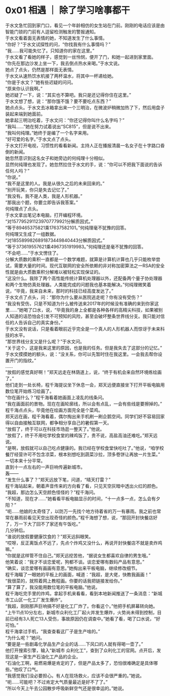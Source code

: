 # 0x01 相遇 ｜ 除了学习啥事都干
于水文急忙回到家门口，看见一个年龄相仿的女生站在门前。刚刚的电话应该是由智能门锁的门前有人逗留检测触发的警报通知。  
于水文看着面无表情的她，不知道发生了什么事情。  
“你好？”于水文试探性的问，“你找我有什么事情吗？”  
“我……我可能失忆了。只知道你的家在这里。”  
于水文看了看她的样子，感觉到一丝怜悯，便开了门，和她一起进到家里面。  
“你先在那边沙发上坐一下，我去倒点热水来喝。”于水文说。  
她点了点头，仍然是那样面无表情。  
于水文从速热饮水机接了两杯温水，将其中一杯递给她。  
“你是于水文？”她有些迟疑的问问。  
“原来你认识我啊。”  
她迟疑了一下，说：“其实也不算吧。我只是还记得你住在这里。”  
于水文想了想，说：“那你饿不饿？要不要吃点东西？”  
她点点头。于水文去冰箱拿出来一个三明治，在微波炉稍微加热了下，然后用盘子装起来端到她面前。  
她拿起三明治吃着，于水文问：“你还记得你叫什么名字吗？”  
“我叫……”她在努力试着说出“SC815”，但是说不出来。  
“我叫何纯理。”她终于是编了一个名字来用。  
“好可爱的名字。”于水文点了点头。  
于水文打开电视，习惯性的看看新闻。主持人正在播报清晨一名女子在十字路口昏倒的新闻。  
她忽然意识到这名女子和她旁边的何纯理十分相似。  
显然何纯理也发现了。她忽然拉住于水文的手，说：“你可以不把我下面说的告诉任何人吗？”  
“你说。”  
“我不是这里的人。我是从很久之后的未来回来的。”  
“别开玩笑，你只是失去记忆了。”  
“我没有。我不是人类，我是人形机器。”  
“那我出个题，你要立即告诉我答案。”  
何纯理点了点头。  
于水文拿出笔记本电脑，打开编程环境。  
“对1577952911239707779921分解质因式。”  
“等于89465375821乘17637582101。”何纯理毫不犹豫的回答。  
何纯理又生成了一组数据。  
“对1855899826891873449840443分解质因式。”  
“等于373619557621乘4967351919983。”何纯理还是毫不犹豫的回答。  
“不会吧……”于水文愣住了。  
分解大质数的乘积一直都是一个数学难题，就算是计算机计算也几乎只能枚举尝试，需要大量的时间。现代互联网的安全所依赖的非对称加密算法之一RSA的安全性就是由大质数乘积分解难以被轻松实现保证的。  
“这没什么。我除了两个高性能传统计算机处理器以外，还配备两个量子协处理器和两个生物仿真处理器。人类能完成的问题我也基本能解决。”何纯理微笑着说，“毕竟，我来自未来，那时的科技已经高度发达了。”  
于水文点了点头，问：“那你为什么要从医院逃走呢？你有没有受伤？”  
“我没有受伤，只是不知道为什么被传送来2017年的时候没有准确的来到你家这里……”她喝了口水，说，“毕竟我的身上全都是各种各样的高精尖科技，如果被别人知道的话恐怕会引发不可预知的风险，甚至会破坏整条世界线分支。我只能对信任的人告诉自己的真实身份。”  
于水文没有说话，只是看着眼前近乎完全是一个真人的人形机器人而惊讶于未来科技的水平。  
“那世界线分支又是什么呢？”于水文问。  
“关于这个，这是我来这里的原因，也是我的任务。但是我失去了这部分的记忆。”  
于水文摸摸她的额头，说：“没关系，你可以先暂时住在我这里。一会我去帮你设置开门的指纹。”  
……  
“放假的感觉真好啊！”郑天远走在林荫道上，说，“终于有机会来自然环境练绘画了。”  
他们走到一处长椅，程千海提议坐下休息一会，郑天远便直接坐下打开平板电脑用数位笔开始练习绘画了。  
“你在画什么？”程千海看着她画面上凌乱的线条问。  
“我在画面前的景物。现在在画轮廓线，所以会有点乱，一会有些线是要擦掉的。”  
程千海点点头，毕竟他在绘画方面完全是个菜鸡。  
郑天远在画，程千海看着，偶尔掏出来手机刷一刷企鹅空间。同学们好不容易回家得以自由接触互联网，都争相分享自己的暑假第一天。  
“放假了，终于可以在科技市场逛一整天了。”他说。  
“放假了，终于不用吃学校食堂的辣鸡饭了，贵不说，高盐高油还难吃。”郑天远说。  
“是啊，放假就可以自己吃点健康的。我已经在学校食堂快吃吐了。”他说，“咱学校餐厅经营许可不包含凉菜，根本别想吃到蔬菜沙拉，顶多卷饼让再放一片生菜。”  
一切本来十分平常。  
直到十一点左右的一声巨响传遍新城市。  
轰——  
“发生什么事了？”郑天远放下笔，问道，“晴天打雷？”  
程千海站起来，朝着声音传来的方向看了看，只见天空灰暗中透出火红的颜色。  
“我超，那边怎么天空颜色怪怪的？”程千海问。  
“不知道，现在才……”她看看平板电脑显示的时间，“十一点多一点，怎么会有夕阳？”  
“呃……他娘的太奇怪了，以防万一先找个地方待着省的万一有暴雨。我之前也常常在暴雨前看见天空出现奇怪的颜色。”程千海想了想，说，“那回开封快餐店好了，万一下大了回不了家还有午饭吃。”  
几分钟后。  
“谁说的放假要健康饮食的？”郑天远斜眼笑。  
“哎呀，反正离饭点不远了，先点个炸鸡又没什么，再说开封快餐店不就是卖炸鸡嘛。”  
“你就是这样管不住自己。”郑天远挖苦他，“据说女生都喜欢自律的男生哦。”  
他笑着说：“我才不谈恋爱呢，狗都不谈。谈恋爱哪有数码产品有意思。”  
“确实，谈恋爱哪有画画有意思。”她掏出来平板电脑，继续修改细节。  
程千海瞄了一眼她的平板上的画面，喊道：“我超，是大佬，快教我画画！”  
“我很菜的，就照着网上教程画。你要的话我把链接发给你。”  
“算了算了，我没能用数位笔的平板电脑。”他说。  
程千海吃完手里的炸鸡，拿起手机来看看，看到本地新闻推送了一条消息：“新城市工山区一化工厂发生爆炸”。  
“我超，刚刚那声巨响搞不好是化工厂炸了。你看这个。”他把手机屏幕转向她。  
“上午11点10分左右，新城市众利化工厂起火并发生爆炸，火势尚未得到控制，目前已经有3人死亡13人受伤，事故原因仍在调查中。”她看了看，喝了口水说，“好可怕。”  
程千海拿过手机，“我查查看这厂子是生产啥的。”  
“为什么呢？”她问。  
“要是是一些剧毒化学品生产企业的话……下风口的人就有得喝一壶了。”  
他打开搜索引擎，输入“新城市 众利化工”，查到了众利化工的官网。点开后，发现这是一家生产石油化工产品的企业。  
“石油化工啊，易燃易爆是肯定的了，但是产品太多了，恐怕很难确定是具体哪些。”他叹了口气。  
“我感觉我们没必要担心。有人在现场救火，应该不会很严重的。”她说。  
“呃……可能吧？不过肯定大气质量最近是好不了了。”  
“所以今天上午去公园散步呼吸新鲜空气还是很幸运的。”她说。  
